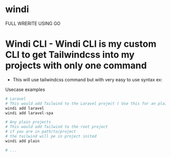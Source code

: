 # windi
FULL WRERITE USING GO 

# Windi CLI - Windi CLI is my custom CLI to get Tailwindcss into my projects with only one command 
- This will use tailwindcss command but with very easy to use syntax ex:

Usecase examples

```bash
# Laravel
# This would add Tailwind to the Laravel project ( Use this for an plain Laravel application )
windi add laravel 
windi add laravel-spa 

# Any plain projects 
# This would add Tailwind to the root project 
# if you are in path/to/project
# the tailwind will pe in project inited
windi add plain

# ...

```
